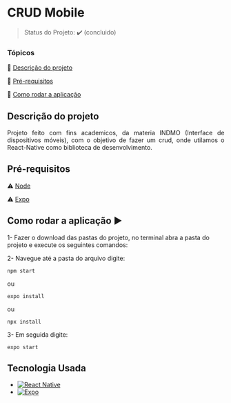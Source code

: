 <h1>CRUD Mobile</h1>


> Status do Projeto: :heavy_check_mark: (concluido)

### Tópicos 

:small_blue_diamond: [Descrição do projeto](#descrição-do-projeto)

:small_blue_diamond: [Pré-requisitos](#pré-requisitos)

:small_blue_diamond: [Como rodar a aplicação](#como-rodar-a-aplicação-arrow_forward)

## Descrição do projeto 

<p align="justify">
  Projeto feito com fins academicos, da materia INDMO (Interface de dispositivos móveis), com o objetivo de fazer um crud, onde utilamos o React-Native como biblioteca de desenvolvimento.
</p>

## Pré-requisitos

:warning: [Node](https://nodejs.org/en/download/)

:warning: [Expo](https://expo.dev/)

## Como rodar a aplicação :arrow_forward:

1- Fazer o download das pastas do projeto, no terminal abra a pasta do projeto e execute os seguintes comandos:

2- Navegue até a pasta do arquivo digite:
```
npm start
```
ou
```
expo install
```
ou
```
npx install
```

3- Em seguida digite:
```
expo start
```


## Tecnologia Usada

- [![React Native](https://img.shields.io/badge/React_Native-20232A?style=for-the-badge&logo=react&logoColor=61DAFB)](https://reactnative.dev)
- [![Expo](https://img.shields.io/badge/Expo-1B1F23?style=for-the-badge&logo=expo&logoColor=white)](https://expo.dev)




